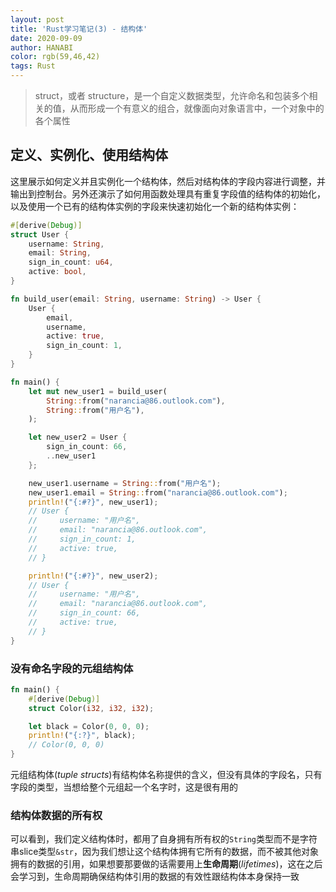 ```yaml
---
layout: post
title: 'Rust学习笔记(3) - 结构体'
date: 2020-09-09
author: HANABI
color: rgb(59,46,42)
tags: Rust
---
```


> struct，或者 structure，是一个自定义数据类型，允许命名和包装多个相关的值，从而形成一个有意义的组合，就像面向对象语言中，一个对象中的各个属性

## 定义、实例化、使用结构体

这里展示如何定义并且实例化一个结构体，然后对结构体的字段内容进行调整，并输出到控制台。另外还演示了如何用函数处理具有重复字段值的结构体的初始化，以及使用一个已有的结构体实例的字段来快速初始化一个新的结构体实例：

```rust
#[derive(Debug)]
struct User {
    username: String,
    email: String,
    sign_in_count: u64,
    active: bool,
}

fn build_user(email: String, username: String) -> User {
    User {
        email,
        username,
        active: true,
        sign_in_count: 1,
    }
}

fn main() {
    let mut new_user1 = build_user(
        String::from("narancia@86.outlook.com"),
        String::from("用户名"),
    );

    let new_user2 = User {
        sign_in_count: 66,
        ..new_user1
    };

    new_user1.username = String::from("用户名");
    new_user1.email = String::from("narancia@86.outlook.com");
    println!("{:#?}", new_user1);
    // User {
    //     username: "用户名",
    //     email: "narancia@86.outlook.com",
    //     sign_in_count: 1,
    //     active: true,
    // }

    println!("{:#?}", new_user2);
    // User {
    //     username: "用户名",
    //     email: "narancia@86.outlook.com",
    //     sign_in_count: 66,
    //     active: true,
    // }
}
```

### 没有命名字段的元组结构体

```rust
fn main() {
    #[derive(Debug)]
    struct Color(i32, i32, i32);

    let black = Color(0, 0, 0);
    println!("{:?}", black);
    // Color(0, 0, 0)
}
```

元组结构体(*tuple structs*)有结构体名称提供的含义，但没有具体的字段名，只有字段的类型，当想给整个元组起一个名字时，这是很有用的

### 结构体数据的所有权

可以看到，我们定义结构体时，都用了自身拥有所有权的`String`类型而不是字符串slice类型`&str`，因为我们想让这个结构体拥有它所有的数据，而不被其他对象拥有的数据的引用，如果想要那要做的话需要用上**生命周期**(*lifetimes*)，这在之后会学习到，生命周期确保结构体引用的数据的有效性跟结构体本身保持一致